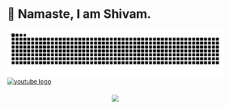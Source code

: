 <h1 align="left">🙏 Namaste, I am Shivam.</h1>
<picture>
  <source media="(prefers-color-scheme: dark)" srcset="https://raw.githubusercontent.com/z1shivam/z1shivam/output/github-contribution-grid-snake-dark.svg">
  <source media="(prefers-color-scheme: light)" srcset="https://raw.githubusercontent.com/z1shivam/z1shivam/output/github-contribution-grid-snake.svg">
  <img alt="github contribution grid snake animation" src="https://raw.githubusercontent.com/z1shivam/z1shivam/output/github-contribution-grid-snake.svg">
</picture>

  <a href="https://youtube.com/kumarshivam" target="_blank">
    <img src="https://raw.githubusercontent.com/maurodesouza/profile-readme-generator/master/src/assets/icons/social/youtube/default.svg" width="58" height="40" alt="youtube logo"  />
  </a>
</div>

###
###

<div align="center">
  <img src="https://visitor-badge.laobi.icu/badge?page_id=z1shivam.z1shivam&left_color=blueviolet&right_color=cornflowerblue&left_text=Profile%20Views"  />
</div>

###
